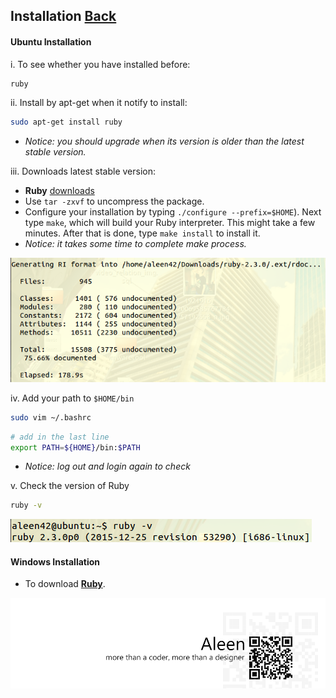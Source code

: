 ## Installation [Back](./../ruby.md)

#### Ubuntu Installation

i. To see whether you have installed before:

```sh
ruby
```

ii. Install by apt-get when it notify to install:

```sh
sudo apt-get install ruby
```

- *Notice: you should upgrade when its version is older than the latest stable version.*

iii. Downloads latest stable version:

- **Ruby** [downloads](https://www.ruby-lang.org/en/downloads/)
- Use `tar -zxvf` to uncompress the package.
- Configure your installation by typing  `./configure --prefix=$HOME`). Next type `make`, which will build your Ruby interpreter. This might take a few minutes. After that is done, type  `make install` to install it.
- *Notice: it takes some time to complete make process.*

<img src="./cost.png">

iv. Add your path to `$HOME/bin`

```sh
sudo vim ~/.bashrc
```

```sh
# add in the last line
export PATH=${HOME}/bin:$PATH
```

- *Notice: log out and login again to check*

v. Check the version of Ruby

```sh
ruby -v
```

<img src="./version.png">

#### Windows Installation

- To download [**Ruby**](https://www.ruby-lang.org/en/downloads/). 

<a href="http://aleen42.github.io/" target="_blank" ><img src="./../../../pic/tail.gif"></a>